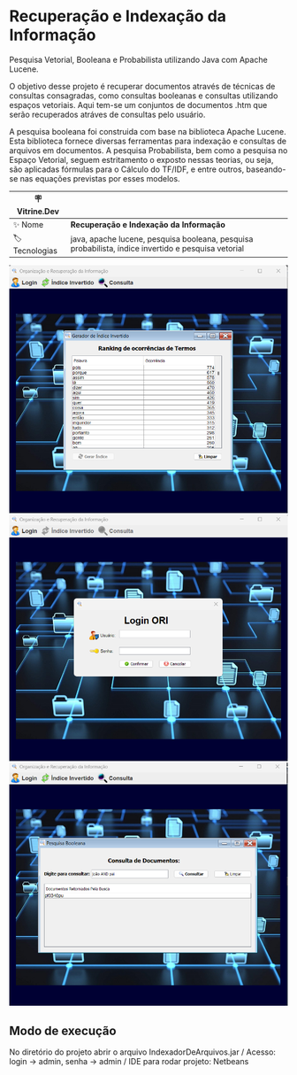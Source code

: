 # Recuperação e Indexação da Informação

Pesquisa Vetorial, Booleana e Probabilista utilizando Java com Apache Lucene.

O objetivo desse projeto é recuperar documentos através de técnicas de consultas consagradas, como consultas booleanas e consultas utilizando espaços vetoriais. Aqui tem-se um conjuntos de documentos .htm que serão recuperados atráves de consultas pelo usuário.

A pesquisa booleana foi construida com base na biblioteca Apache Lucene. Esta biblioteca fornece diversas ferramentas para indexação e consultas de arquivos em documentos. A pesquisa Probabilista, bem como a pesquisa no Espaço Vetorial, seguem estritamento o exposto nessas teorias, ou seja, são aplicadas fórmulas para o Cálculo do TF/IDF, e entre outros, baseando-se nas equações previstas por esses modelos.

| :placard: Vitrine.Dev |     |
| -------------  | --- |
| :sparkles: Nome        | **Recuperação e Indexação da Informação**
| :label: Tecnologias | java, apache lucene, pesquisa booleana, pesquisa probabilista, índice invertido e pesquisa vetorial

<!-- Inserir imagem com a #vitrinedev ao final do link -->
![alt text](https://github.com/alissonjaques/imagens-aplicacoes/blob/main/recuperacao-informacao/tela-termos.png)
![alt text](https://github.com/alissonjaques/imagens-aplicacoes/blob/main/recuperacao-informacao/login.png)
![alt text](https://github.com/alissonjaques/imagens-aplicacoes/blob/main/recuperacao-informacao/pesquisa-booleana.png#vitrinedev)

## Modo de execução

No diretório do projeto abrir o arquivo IndexadorDeArquivos.jar /
Acesso: login → admin, senha → admin /
IDE para rodar projeto: Netbeans

